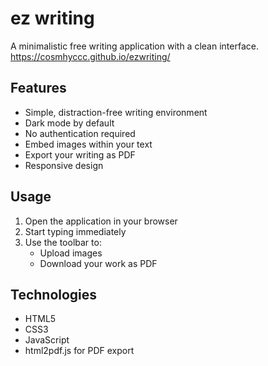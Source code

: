 # ez writing

A minimalistic free writing application with a clean interface.
https://cosmhyccc.github.io/ezwriting/

## Features

- Simple, distraction-free writing environment
- Dark mode by default
- No authentication required
- Embed images within your text
- Export your writing as PDF
- Responsive design

## Usage

1. Open the application in your browser
2. Start typing immediately
3. Use the toolbar to:
   - Upload images
   - Download your work as PDF

## Technologies

- HTML5
- CSS3
- JavaScript
- html2pdf.js for PDF export
